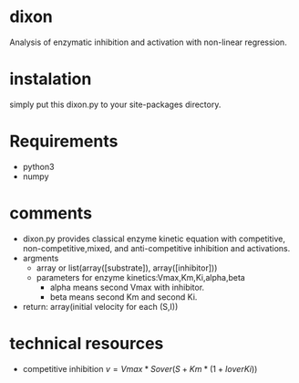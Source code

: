 # dixon
Analysis of enzymatic inhibition and activation with non-linear regression.
# instalation
simply put this dixon.py to your site-packages directory.
# Requirements
* python3
* numpy
# comments
* dixon.py provides classical enzyme kinetic equation with competitive, non-competitive,mixed, and anti-competitive inhibition and activations.
* argments
  * array or list(array([substrate]), array([inhibitor]))
  * parameters for enzyme kinetics:Vmax,Km,Ki,alpha,beta
    * alpha means second Vmax with inhibitor.
    * beta means second Km and second Ki.
* return: array(initial velocity for each (S,I)) 

# technical resources
* competitive inhibition
$v = {Vmax*S} over {(S+ Km*(1+{I} over{Ki}))}$
